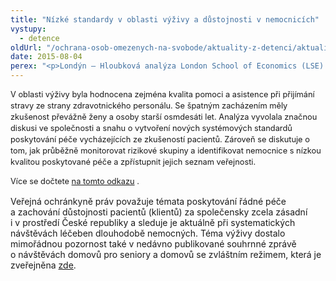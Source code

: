 ```yaml
---
title: "Nízké standardy v oblasti výživy a důstojnosti v nemocnicích"
vystupy:
  - detence
oldUrl: "/ochrana-osob-omezenych-na-svobode/aktuality-z-detenci/aktuality-z-detenci-2015/nizke-standardy-v-oblasti-vyzivy-a-dustojnosti-v-nemocnicich/"
date: 2015-08-04
perex: "<p>Londýn – Hloubková analýza London School of Economics (LSE) odhalila špatné standardy v oblasti výživy a důstojnosti pro pacienty – seniory v anglických nemocnicích, které vedou k zásadnímu ovlivnění kvality jejich života.</p>"
---
```


<!-- imported from the old website -->

<p class="MsoNormal obycejny_text"><span style="line-height: 17.9200000762939px; font-size: 12.8000001907349px;">V oblasti výživy byla hodnocena zejména kvalita pomoci a asistence
při přijímání stravy ze strany zdravotnického personálu. Se špatným zacházením měly
zkušenost převážně ženy a osoby starší osmdesáti let. Analýza vyvolala značnou
diskusi ve společnosti a snahu o vytvoření nových systémových standardů
poskytování péče vycházejících ze zkušeností pacientů. Zároveň se diskutuje o
tom, jak průběžně monitorovat rizikové skupiny a identifikovat nemocnice s
nízkou kvalitou poskytované péče a zpřístupnit jejich seznam veřejnosti.</span></p><p class="MsoNormal"><span style="line-height: 17.9200000762939px; font-size: 12.8000001907349px;">Více se dočtete <a title="Otevření do nového okna" href="http://www.ageuk.org.uk/latest-news/poor-dignity-and-nutrition/" target="_blank">na tomto odkazu</a> . </span></p><p class="MsoNormal">Veřejná ochránkyně práv považuje témata poskytování řádné péče a zachování důstojnosti pacientů (klientů) za společensky zcela zásadní i v prostředí České republiky a sleduje je aktuálně při systematických návštěvách léčeben dlouhodobě nemocných. Téma výživy dostalo mimořádnou pozornost také v nedávno publikované souhrnné zprávě o návštěvách domovů pro seniory a domovů se zvláštním režimem, která je zveřejněna <a href="http://www.ochrance.cz/uploads-import/ochrana_osob/ZARIZENI/Socialni_sluzby/2015_Zprava_domovy_pro_seniory.pdf" target="_blank">zde</a>.</p>
